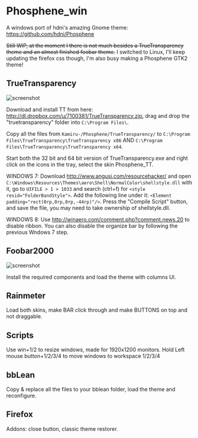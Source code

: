 Phosphene_win
=============
A windows port of hdni's amazing Gnome theme: https://github.com/hdni/Phosphene

~~Still WIP, at the moment I there is not much besides a TrueTransparency theme and an almost finished foobar theme.~~
I switched to Linux, I'll keep updating the firefox css though, I'm also busy making a Phosphene GTK2 theme!

TrueTransparency
----------------
![screenshot](http://a.pomf.se/1Xc3.gif)

Download and install TT from here: http://dl.dropbox.com/u/7100381/TrueTransparency.zip, drag and drop the "truetransparency"
folder into `C:\Program Files\`.

Copy all the files from `Kamiru-/Phosphene/TrueTransparency/` to `C:\Program Files\TrueTransparency\TrueTransparency x86` AND `C:\Program Files\TrueTransparency\TrueTransparency x64`.

Start both the 32 bit and 64 bit version of TrueTransparency.exe and right click on the icons in the tray, select the skin Phosphene_TT.

WINDOWS 7: Download http://www.angusj.com/resourcehacker/ and open `C:\Windows\Resources\Themes\aero\Shell\NormalColor\shellstyle.dll` with it, go to `UIFILE > 1 > 1033` and search (ctrl+f) for `<style resid="FolderBandStyle">`. Add the following line under it: `<Element padding="rect(0rp,0rp,0rp,-44rp)"/>`. Press the "Compile Script" button, and save the file, you may need to take ownership of shellstyle.dll.

WINDOWS 8: Use http://winaero.com/comment.php?comment.news.20 to disable ribbon. You can also disable the organize bar
by following the previous Wndows 7 step.

Foobar2000
----------------
![screenshot](http://a.pomf.se/7Bl2.png)

Install the required components and load the theme with columns UI.

Rainmeter
----------------
Load both skins, make BAR click through and make BUTTONS on top and not draggable.

Scripts
----------------
Use win+1/2 to resize windows, made for 1920x1200 monitors.
Hold Left mouse button+1/2/3/4 to move windows to workspace 1/2/3/4

bbLean
----------------
Copy & replace all the files to your bblean folder, load the theme and reconfigure.

Firefox
----------------
Addons: close button, classic theme restorer.



